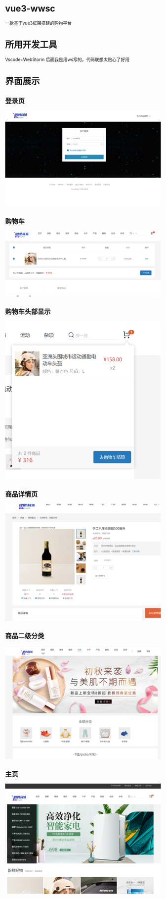 # vue3-wwsc

一款基于vue3框架搭建的购物平台

# 所用开发工具

Vscode+WebStorm
后面我是用ws写的，代码联想太贴心了好用

 # 界面展示
 ## 登录页
![登录页](readme/1.png)

## 购物车
![购物车List](readme/2.png)

## 购物车头部显示
![购物车](readme/3.png)

## 商品详情页
![detail](readme/4.png)

## 商品二级分类
![category](readme/5.png)

## 主页
![home](readme/6.png)






